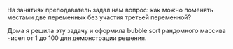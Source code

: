 <p>На занятиях преподаватель задал нам вопрос: как можно поменять местами две переменных без участия третьей переменной?</p> 
<p>Дома я решила эту задачу и оформила bubble sort рандомного массива чисел от 1 до 100 для демонстрации решения.</p>